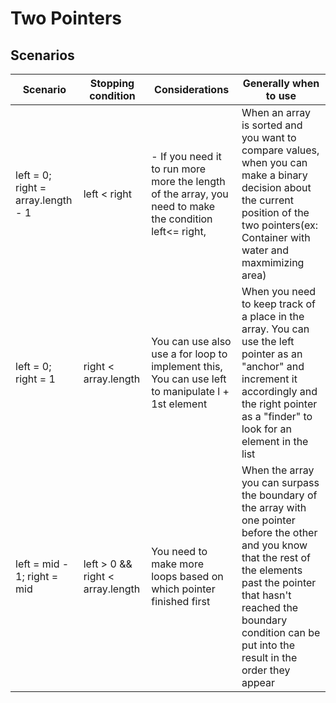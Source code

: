 # Two Pointers

## Scenarios
Scenario | Stopping condition | Considerations | Generally when to use
---------|----------|---------|--------------------------
 left = 0; right = array.length - 1 | left < right | - If you need it to run more more the length of the array, you need to make the condition left<= right, | When an array is sorted and you want to compare values, when you can make a binary decision about the current position of the two pointers(ex: Container with water and maxmimizing area)
 left = 0; right = 1 | right < array.length | You can use also use a for loop to implement this, You can use left to manipulate l + 1st element | When you need to keep track of a place in the array. You can use the left pointer as an "anchor" and increment it accordingly and the right pointer as a "finder" to look for an element in the list
 left = mid - 1; right = mid | left > 0 && right < array.length | You need to make more loops based on which pointer finished first | When the array you can surpass the boundary of the array with one pointer before the other and you know that the rest of the elements past the pointer that hasn't reached the boundary condition can be put into the result in the order they appear
